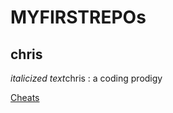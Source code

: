 # MYFIRSTREPOs
## chris
*italicized text*chris
: a coding prodigy

[Cheats](https://www.markdownguide.org/cheat-sheet/)

